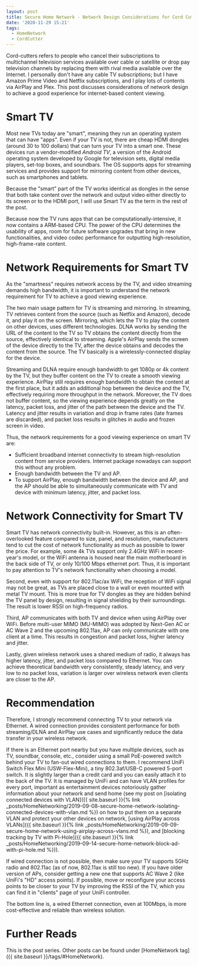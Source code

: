 ```yaml
---
layout: post
title: Secure Home Network - Network Design Considerations for Cord Cutters
date: '2020-11-29 15:21'
tags:
  - HomeNetwork
  - CordCutter
---
```


Cord-cutters refers to people who cancel their subscriptions to multichannel television services available over cable or satellite or drop pay television channels by replacing them with rival media available over the Internet. I personally don't have any cable TV subscriptions; but I have Amazon Prime Video and Netflix subscriptions, and I play lots of contents via AirPlay and Plex. This post discusses considerations of network design to achieve a good experience for internet-based content viewing.

# Smart TV
Most new TVs today are "smart", meaning they run an operating system that can have "apps". Even if your TV is not, there are cheap HDMI dongles (around 30 to 100 dollars) that can turn your TV into a smart one. These devices run a vendor-modified *Android TV*, a version of the Android operating system developed by Google for television sets, digital media players, set-top boxes, and soundbars. The OS supports apps for streaming services and provides support for mirroring content from other devices, such as smartphones and tablets.

Because the "smart" part of the TV works identical as dongles in the sense that both take content over the network and output video either directly to its screen or to the HDMI port, I will use Smart TV as the term in the rest of the post.

Because now the TV runs apps that can be computationally-intensive, it now contains a ARM-based CPU. The power of the CPU determines the usability of apps, room for future software upgrades that bring in new functionalities, and video codec performance for outputting high-resolution, high-frame-rate content.

# Network Requirements for Smart TV
As the "smartness" requires network access by the TV, and video streaming demands high bandwidth, it is important to understand the network requirement for TV to achieve a good viewing experience.

The two main usage pattern for TV is streaming and mirroring. In streaming, TV retrieves content from the source (such as Netflix and Amazon), decode it, and play it on the screen. Mirroring, which lets the TV to play the content on other devices, uses different technologies. DLNA works by sending the URL of the content to the TV so TV obtains the content directly from the source, effectively identical to streaming. Apple's AirPlay sends the screen of the device directly to the TV, after the device obtains and decodes the content from the source. The TV basically is a wirelessly-connected display for the device.

Streaming and DLNA require enough bandwidth to get 1080p or 4k content by the TV, but they buffer content on the TV to create a smooth viewing experience. AirPlay still requires enough bandwidth to obtain the content at the first place, but it adds an additional hop between the device and the TV, effectively requiring more throughput in the network. Moreover, the TV does not buffer content, so the viewing experience depends greatly on the latency, packet loss, and jitter of the path between the device and the TV. Latency and jitter results in variation and drop in frame rates (late frames are discarded), and packet loss results in glitches in audio and frozen screen in video.

Thus, the network requirements for a good viewing experience on smart TV are:
* Sufficient broadband internet connectivity to stream high-resolution content from service providers. Internet package nowadays can support this without any problem.
* Enough bandwidth between the TV and AP.
* To support AirPlay, enough bandwidth between the device and AP, and the AP should be able to simultaneously communicate with TV and device with minimum latency, jitter, and packet loss.

# Network Connectivity for Smart TV
Smart TV has network connectivity built-in. However, as this is an often-overlooked feature compared to size, panel, and resolution, manufacturers tend to cut the cost of network functionality as much as possible to lower the price. For example, some 4k TVs support only 2.4GHz WiFi in recent-year's model, or the WiFi antenna is housed near the main motherboard in the back side of TV, or only 10/100 Mbps ethernet port. Thus, it is important to pay attention to TV's network functionality when choosing a model.

Second, even with support for 802.11ac/ax WiFi, the reception of WiFi signal may not be great, as TVs are placed close to a wall or even mounted with metal TV mount. This is more true for TV dongles as they are hidden behind the TV panel by design, resulting in signal shielding by their surroundings. The result is lower RSSI on high-frequency radios.

Third, AP communicates with both TV and device when using AirPlay over WiFi. Before multi-user MIMO (MU-MIMO) was adopted by Next-Gen AC or AC Wave 2 and the upcoming 802.11ax, AP can only communicate with one client at a time. This results in congestion and packet loss, higher latency and jitter.

Lastly, given wireless network uses a shared medium of radio, it always has higher latency, jitter, and packet loss compared to Ethernet. You can achieve theoretical bandwidth very consistently, steady latency, and very low to no packet loss, variation is larger over wireless network even clients are closer to the AP.

# Recommendation

Therefore, I strongly recommend connecting TV to your network via Ethernet. A wired connection provides consistent performance for both streaming/DLNA and AirPlay use cases and significantly reduce the data transfer in your wireless network.

If there is an Ethernet port nearby but you have multiple devices, such as TV, soundbar, console, etc., consider using a small PoE-powered switch behind your TV to fan-out wired connections to them. I recommend UniFi Switch Flex Mini (USW-Flex-Mini), a tiny 802.3af/USB-C powered 5-port switch. It is slightly larger than a credit card and you can easily attach it to the back of the TV. It is managed by UniFi and can have VLAN profiles for every port, important as entertainment devices notoriously gather information about your network and send home (see my post on [isolating connected devices with VLAN]({{ site.baseurl }}{% link _posts/HomeNetworking/2019-09-08-secure-home-network-isolating-connected-devices-with-vlan.md %}) on how to put them on a separate VLAN and protect your other devices on network,  [using AirPlay across VLANs]({{ site.baseurl }}{% link _posts/HomeNetworking/2019-09-09-secure-home-network-using-airplay-across-vlans.md %}), and [blocking tracking by TV with Pi-Hole]({{ site.baseurl }}{% link _posts/HomeNetworking/2019-09-14-secure-home-network-block-ad-with-pi-hole.md %})).

If wired connection is not possible, then make sure your TV supports 5GHz radio and 802.11ac (as of now, 802.11ax is still too new). If you have older version of APs, consider getting a new one that supports AC Wave 2 (like UniFi's "HD" access points). If possible, move or reconfigure your access points to be closer to your TV by improving the RSSI of the TV, which you can find it in "clients" page of your UniFi controller.

The bottom line is, a wired Ethernet connection, even at 100Mbps, is more cost-effective and reliable than wireless solution.

# Further Reads
This is the post series. Other posts can be found under [HomeNetwork tag]({{ site.baseurl }}/tags/#HomeNetwork).
